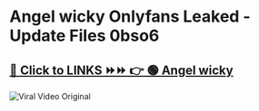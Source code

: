 
 # Angel wicky Onlyfans Leaked - Update Files 0bso6

## <h2><a href="https://clipsfans.com/Angel_wicky&ref=git">🔗 Click to LINKS ⏩⏩ 👉 🟢 Angel wicky </a></h2>

<a href="https://clipsfans.com/Angel_wicky&ref=git" rel="nofollow" data-target="animated-image.originalLink"><img src="https://i.ibb.co.com/xMMVF88/686577567.gif" alt="Viral Video Original" style="max-width: 100%; display: inline-block;" data-target="animated-image.originalImage"></a>

